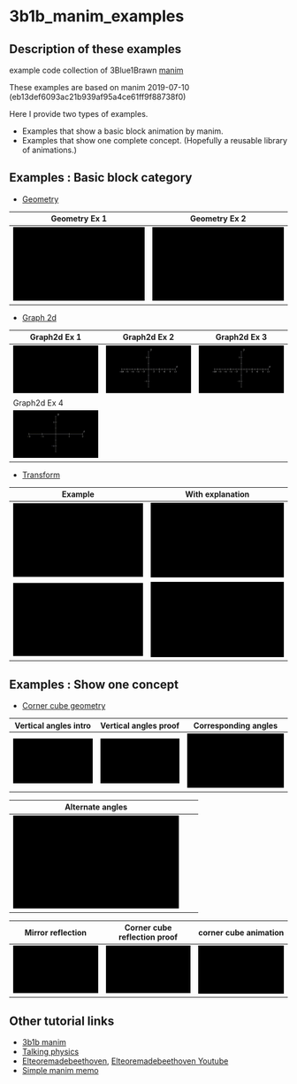 # 3b1b_manim_examples
## Description of these examples
example code collection of 3Blue1Brawn [manim](https://github.com/3b1b/manim)

These examples are based on manim 2019-07-10 (eb13def6093ac21b939af95a4ce61ff9f88738f0)

Here I provide two types of examples.
* Examples that show a basic block animation by manim. 
* Examples that show one complete concept. (Hopefully a reusable library of animations.)

## Examples : Basic block category
* [Geometry](https://github.com/yamauchih/3b1b_manim_examples/blob/master/geometry/readme_example_geometry.md)

| Geometry Ex 1 | Geometry Ex 2 |
| -- | -- |
|<img src ="https://github.com/yamauchih/3b1b_manim_examples/blob/master/geometry/gifs/ExampleGeometry_01_01.gif" width=300/>|<img src ="https://github.com/yamauchih/3b1b_manim_examples/blob/master/geometry/gifs/ExampleGeometry_02_01.gif" width=300/>|

* [Graph 2d](https://github.com/yamauchih/3b1b_manim_examples/blob/master/graph_2d/readme_example_graph2d.md)

| Graph2d Ex 1 | Graph2d Ex 2 | Graph2d Ex 3 |
| --- | --- | --- | 
|<img src ="https://github.com/yamauchih/3b1b_manim_examples/blob/master/graph_2d/gifs/Example_Graph2d_01_01.gif" width=300/>|<img src ="https://github.com/yamauchih/3b1b_manim_examples/blob/master/graph_2d/gifs/Example_Graph2d_01_02.gif" width=300/>|<img src ="https://github.com/yamauchih/3b1b_manim_examples/blob/master/graph_2d/gifs/Example_Graph2d_01_03.gif" width=300/>|
| Graph2d Ex 4 |  |  |
|<img src ="https://github.com/yamauchih/3b1b_manim_examples/blob/master/graph_2d/gifs/Example_Graph2d_02_02.gif" width=300/>| | |

* [Transform](https://github.com/yamauchih/3b1b_manim_examples/blob/master/transform/readme_example_transform.md)

| Example  | With explanation  |
| --- | --- |
|<img src ="https://github.com/yamauchih/3b1b_manim_examples/blob/master/transform/gifs/Example_Transform_01_01.gif" width=300/>|<img src ="https://github.com/yamauchih/3b1b_manim_examples/blob/master/transform/gifs/Example_Transform_01_02.gif" width=300/>|
|<img src ="https://github.com/yamauchih/3b1b_manim_examples/blob/master/transform/gifs/Example_Transform_02_01.gif" width=300/>|<img src ="https://github.com/yamauchih/3b1b_manim_examples/blob/master/transform/gifs/Example_Transform_02_02.gif" width=300/>|

## Examples : Show one concept
* [Corner cube geometry](https://github.com/yamauchih/3b1b_manim_examples/blob/master/202008_corner_cube_mirror/readme_202008_corner_cube_mirror.md)

| Vertical angles intro | Vertical angles proof | Corresponding angles |
| --- | --- | --- | 
|<img src ="https://github.com/yamauchih/3b1b_manim_examples/raw/master/202008_corner_cube_mirror/gifs/VerticalAngle01.gif" width=300/>|<img src ="https://github.com/yamauchih/3b1b_manim_examples/blob/master/202008_corner_cube_mirror/gifs/VerticalAngleProof01.gif" width=300/>|<img src ="https://github.com/yamauchih/3b1b_manim_examples/raw/master/202008_corner_cube_mirror/gifs/CorrespondingAngles01.gif" width=300/>|


| Alternate angles |  |  |
| --- | --- | --- | 
|<img src ="https://github.com/yamauchih/3b1b_manim_examples/blob/master/202008_corner_cube_mirror/gifs/AlternateAngles01.gif" width=300/>| ||

| Mirror reflection | Corner cube reflection proof | corner cube animation|
| --- | --- | --- | 
|<img src ="https://github.com/yamauchih/3b1b_manim_examples/blob/master/202008_corner_cube_mirror/gifs/MirrorReflection01.gif" width=300/>|<img src ="https://github.com/yamauchih/3b1b_manim_examples/blob/master/202008_corner_cube_mirror/gifs/CornerReflection01.gif" width=300/>|<img src ="https://github.com/yamauchih/3b1b_manim_examples/raw/master/202008_corner_cube_mirror/gifs/CornerCubeRay01.gif" width=300/>  |

## Other tutorial links
* [3b1b manim](https://github.com/3b1b/manim)
* [Talking physics](https://talkingphysics.wordpress.com/2019/01/08/getting-started-animating-with-manim-and-python-3-7/)
* [Elteoremadebeethoven](https://github.com/Elteoremadebeethoven/AnimationsWithManim), [Elteoremadebeethoven Youtube](https://www.youtube.com/channel/UCxiWCEdx7aY88bSEUgLOC6A/videos)
* [Simple manim memo](https://sundayresearch.eu/hitoshi/otherprojects/tips/manim.html)

